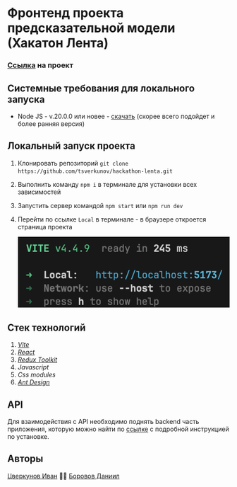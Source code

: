 # Фронтенд проекта предсказательной модели (Хакатон Лента)

### [Ссылка](https://tsverkunov.github.io/hackathon-lenta/) на проект

## Системные требования для локального запуска

* Node JS - v.20.0.0 или новее - [скачать](https://nodejs.org/ru) (скорее всего подойдет и более ранняя версия)

## Локальный запуск проекта

1. Клонировать репозиторий `git clone https://github.com/tsverkunov/hackathon-lenta.git`
2. Выполнить команду `npm i` в терминале для установки всех зависимостей
3. Запустить сервер командой `npm start` или `npm run dev`
4. Перейти по ссылке `Local` в терминале - в браузере откроется страница проекта

   ![1695644858858](src/images/README/1695644858858.png)

## Стек технологий

1. [*Vite*](https://vitejs.dev "Vite")
2. [*React*](https://react.dev "React")
3. [*Redux Toolkit*](https://redux-toolkit.js.org "Redux Toolkit")
4. *Javascript*
5. *Css modules*
6. [*Ant Design*](https://ant.design "Ant Design")

## API

Для взаимодействия с API необходимо поднять backend часть приложения, которую можно найти по 
[ссылке](https://github.com/kubanez-create/Lenta_TS_backend) с подробной инструкцией по установке.

## Авторы

[Цверкунов Иван](https://github.com/tsverkunov) 🤜🤛 [Боровов Даниил](https://github.com/Inc0re)
